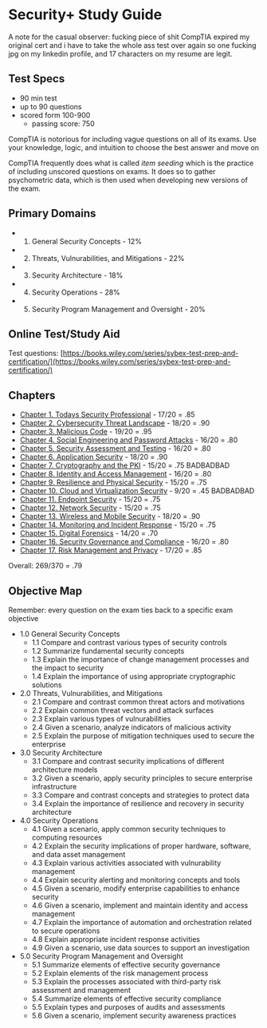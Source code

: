 # Security+ Study Guide

A note for the casual observer: fucking piece of shit CompTIA expired my original cert and i have to take the whole ass test over again so one fucking jpg on my linkedin profile, and 17 characters on my resume are legit.

## Test Specs

- 90 min test
- up to 90 questions
- scored form 100-900
  - passing score: 750

CompTIA is notorious for including vague questions on all of its exams. Use your knowledge, logic, and intuition to choose the best answer and move on

CompTIA frequently does what is called *item seeding* which is the practice of including unscored questions on exams. It does so to gather psychometric data, which is then used when developing new versions of the exam.

## Primary Domains

- 1. General Security Concepts - 12%
- 2. Threats, Vulnurabilities, and Mitigations - 22%
- 3. Security Architecture - 18%
- 4. Security Operations - 28%
- 5. Security Program Management and Oversight - 20%

## Online Test/Study Aid

Test questions: [https://books.wiley.com/series/sybex-test-prep-and-certification/](https://books.wiley.com/series/sybex-test-prep-and-certification/)

## Chapters

- [Chapter 1. Todays Security Professional](./1_SECURITY_PROFS.md) - 17/20 = .85
- [Chapter 2. Cybersecurity Threat Landscape](./2_LANDSCAPE.md) - 18/20 = .90
- [Chapter 3. Malicious Code](./3_MALICIOUS_CODE.md) - 19/20 = .95
- [Chapter 4. Social Engineering and Password Attacks](./4_SOCIAL_ENGR.md) - 16/20 = .80
- [Chapter 5. Security Assessment and Testing](./5_SEC_ASS_TESTING.md) - 16/20 = .80
- [Chapter 6. Application Security](./6_APP_SEC.md) - 18/20 = .90
- [Chapter 7. Cryptography and the PKI](./7_CRYPTOGRAPHY_PKI.md) - 15/20 = .75 BADBADBAD
- [Chapter 8. Identity and Access Management](./8_IAM.md) - 16/20 = .80
- [Chapter 9. Resilience and Physical Security](./9_PHYSICAL.md) - 15/20 = .75
- [Chapter 10. Cloud and Virtualization Security](./10_CLOUD.md) - 9/20 = .45 BADBADBAD
- [Chapter 11. Endpoint Security](./11_ENDPOINT.md) - 15/20 = .75
- [Chapter 12. Network Security](./12_NETWORK.md) - 15/20 = .75
- [Chapter 13. Wireless and Mobile Security](./13_WIRELESS_MOBILE.md) - 18/20 = .90
- [Chapter 14. Monitoring and Incident Response](./14_MONITORING.md) - 15/20 = .75
- [Chapter 15. Digital Forensics](./15_DIGITAL_FORENSICS.md) - 14/20 = .70
- [Chapter 16. Security Governance and Compliance](./16_GOVERNANCE_COMPLIANCE.md) - 16/20 = .80
- [Chapter 17. Risk Management and Privacy](./17_RISK_PRIVACY.md) - 17/20 = .85

Overall: 269/370 = .79

## Objective Map

Remember: every question on the exam ties back to a specific exam objective

- 1.0 General Security Concepts
  - 1.1 Compare and contrast various types of security controls
  - 1.2 Summarize fundamental security concepts
  - 1.3 Explain the importance of change management processes and the impact to security
  - 1.4 Explain the importance of using appropriate cryptographic solutions
- 2.0 Threats, Vulnurabilities, and Mitigations
  - 2.1 Compare and contrast common threat actors and motivations
  - 2.2 Explain common threat vectors and attack surfaces
  - 2.3 Explain various types of vulnurabilities
  - 2.4 Given a scenario, analyze indicators of malicious activity
  - 2.5 Explain the purpose of mitigation techniques used to secure the enterprise
- 3.0 Security Architecture
  - 3.1 Compare and contrast security implications of different architecture models
  - 3.2 Given a scenario, apply security principles to secure enterprise infrastructure
  - 3.3 Compare and contrast concepts and strategies to protect data
  - 3.4 Explain the importance of resilience and recovery in security architecture
- 4.0 Security Operations
  - 4.1 Given a scenario, apply common security techniques to computing resources
  - 4.2 Explain the security implications of proper hardware, software, and data asset management
  - 4.3 Explain various activities associated with vulnurability management
  - 4.4 Explain security alerting and monitoring concepts and tools
  - 4.5 Given a scenario, modify enterprise capabilities to enhance security
  - 4.6 Given a scenario, implement and maintain identity and access management
  - 4.7 Explain the importance of automation and orchestration related to secure operations
  - 4.8 Explain appropriate incident response activities
  - 4.9 Given a scenario, use data sources to support an investigation
- 5.0 Security Program Management and Oversight
  - 5.1 Summarize elements of effective security governance
  - 5.2 Explain elements of the risk management process
  - 5.3 Explain the processes associated with third-party risk assessment and management
  - 5.4 Summarize elements of effective security compliance
  - 5.5 Explain types and purposes of audits and assessments
  - 5.6 Given a scenario, implement security awareness practices
